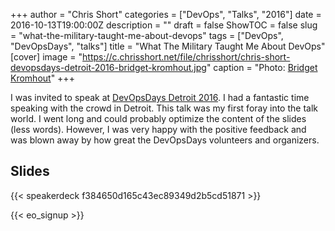 +++
author = "Chris Short"
categories = ["DevOps", "Talks", "2016"]
date = 2016-10-13T19:00:00Z
description = ""
draft = false
ShowTOC = false
slug = "what-the-military-taught-me-about-devops"
tags = ["DevOps", "DevOpsDays", "talks"]
title = "What The Military Taught Me About DevOps"
[cover]
image = "https://c.chrisshort.net/file/chrisshort/chris-short-devopsdays-detroit-2016-bridget-kromhout.jpg"
caption = "Photo: [Bridget Kromhout](http://bridgetkromhout.com/)"
+++

I was invited to speak at [DevOpsDays Detroit 2016](https://www.devopsdays.org/events/2016-detroit/program/what-the-military-taught-me/). I had a fantastic time speaking with the crowd in Detroit. This talk was my first foray into the talk world. I went long and could probably optimize the content of the slides (less words). However, I was very happy with the positive feedback and was blown away by how great the DevOpsDays volunteers and organizers.

## Slides

{{< speakerdeck f384650d165c43ec89349d2b5cd51871 >}}

{{< eo_signup >}}
